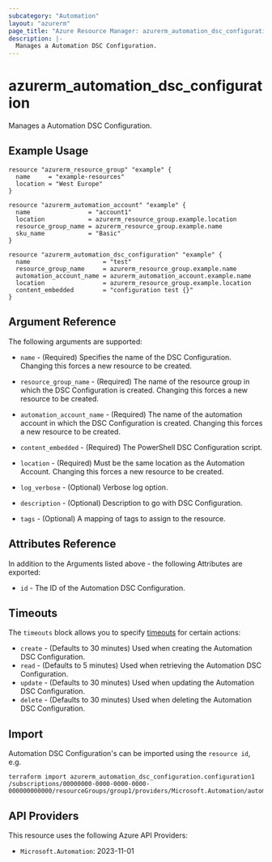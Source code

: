 ```yaml
---
subcategory: "Automation"
layout: "azurerm"
page_title: "Azure Resource Manager: azurerm_automation_dsc_configuration"
description: |-
  Manages a Automation DSC Configuration.
---
```


# azurerm_automation_dsc_configuration

Manages a Automation DSC Configuration.

## Example Usage

```hcl
resource "azurerm_resource_group" "example" {
  name     = "example-resources"
  location = "West Europe"
}

resource "azurerm_automation_account" "example" {
  name                = "account1"
  location            = azurerm_resource_group.example.location
  resource_group_name = azurerm_resource_group.example.name
  sku_name            = "Basic"
}

resource "azurerm_automation_dsc_configuration" "example" {
  name                    = "test"
  resource_group_name     = azurerm_resource_group.example.name
  automation_account_name = azurerm_automation_account.example.name
  location                = azurerm_resource_group.example.location
  content_embedded        = "configuration test {}"
}
```

## Argument Reference

The following arguments are supported:

* `name` - (Required) Specifies the name of the DSC Configuration. Changing this forces a new resource to be created.

* `resource_group_name` - (Required) The name of the resource group in which the DSC Configuration is created. Changing this forces a new resource to be created.

* `automation_account_name` - (Required) The name of the automation account in which the DSC Configuration is created. Changing this forces a new resource to be created.

* `content_embedded` - (Required) The PowerShell DSC Configuration script.

* `location` - (Required) Must be the same location as the Automation Account. Changing this forces a new resource to be created.

* `log_verbose` - (Optional) Verbose log option.

* `description` - (Optional) Description to go with DSC Configuration.

* `tags` - (Optional) A mapping of tags to assign to the resource.

## Attributes Reference

In addition to the Arguments listed above - the following Attributes are exported:

* `id` - The ID of the Automation DSC Configuration.

## Timeouts

The `timeouts` block allows you to specify [timeouts](https://www.terraform.io/language/resources/syntax#operation-timeouts) for certain actions:

* `create` - (Defaults to 30 minutes) Used when creating the Automation DSC Configuration.
* `read` - (Defaults to 5 minutes) Used when retrieving the Automation DSC Configuration.
* `update` - (Defaults to 30 minutes) Used when updating the Automation DSC Configuration.
* `delete` - (Defaults to 30 minutes) Used when deleting the Automation DSC Configuration.

## Import

Automation DSC Configuration's can be imported using the `resource id`, e.g.

```shell
terraform import azurerm_automation_dsc_configuration.configuration1 /subscriptions/00000000-0000-0000-0000-000000000000/resourceGroups/group1/providers/Microsoft.Automation/automationAccounts/account1/configurations/configuration1
```

## API Providers
<!-- This section is generated, changes will be overwritten -->
This resource uses the following Azure API Providers:

* `Microsoft.Automation`: 2023-11-01
